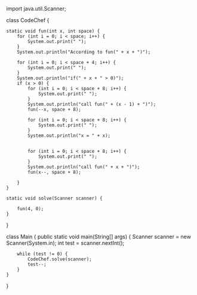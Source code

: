 import java.util.Scanner;

class CodeChef {

    static void fun(int x, int space) {
        for (int i = 0; i < space; i++) {
            System.out.print(" ");
        }
        System.out.println("According to fun(" + x + ")");

        for (int i = 0; i < space + 4; i++) {
            System.out.print(" ");
        }
        System.out.println("if(" + x + " > 0)");
        if (x > 0) {
            for (int i = 0; i < space + 8; i++) {
                System.out.print(" ");
            }
            System.out.println("call fun(" + (x - 1) + ")");
            fun(--x, space + 8);

            for (int i = 0; i < space + 8; i++) {
                System.out.print(" ");
            }
            System.out.println("x = " + x);


            for (int i = 0; i < space + 8; i++) {
                System.out.print(" ");
            }
            System.out.println("call fun(" + x + ")");
            fun(x--, space + 8);

        }
    }

    static void solve(Scanner scanner) {

        fun(4, 0);
    }

}

class Main {
public static void main(String[] args) {
Scanner scanner = new Scanner(System.in);
int test = scanner.nextInt();

        while (test != 0) {
            CodeChef.solve(scanner);
            test--;
        }
    }

}
